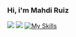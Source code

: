 ### Hi, i'm Mahdi Ruiz
![](https://komarev.com/ghpvc/?username=Mrdev88)
![](https://github-profile-trophy.vercel.app/?username=Mrdev88)
[![My Skills](https://skillicons.dev/icons?i=js,html,css,ts,py,java,kotiln,github,stackoverflow,apple,ruby,robloxstudio,svelte,qt,idea,nodejs,neovim)](https://skillicons.dev)
